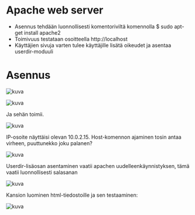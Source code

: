 # Apache web server

- Asennus tehdään luonnollisesti komentoriviltä komennolla $ sudo apt-get install apache2
- Toimivuus testataan osoitteella http://localhost
- Käyttäjien sivuja varten tulee käyttäjille lisätä oikeudet ja asentaa userdir-moduuli

# Asennus

![kuva](https://github.com/HurpaDurp/Linux/assets/143202749/bdc6be20-41ab-4658-a196-4219cbc45346)

![kuva](https://github.com/HurpaDurp/Linux/assets/143202749/4b5a34ad-6cee-47f7-97af-fed39909f992)

Ja sehän toimii.

![kuva](https://github.com/HurpaDurp/Linux/assets/143202749/b517fad0-8b9f-4ee4-a00b-6cae90e800dd)

IP-osoite näyttäisi olevan 10.0.2.15. Host-komennon ajaminen tosin antaa virheen, puuttunekko joku palanen?

![kuva](https://github.com/HurpaDurp/Linux/assets/143202749/1617d0a6-bc2d-4908-a424-8b98073065b1)

Userdir-lisäosan asentaminen vaatii apachen uudelleenkäynnistyksen, tämä vaatii luonnollisesti salasanan

![kuva](https://github.com/HurpaDurp/Linux/assets/143202749/838e780b-1b12-48de-85df-2c81942e141b)

Kansion luominen html-tiedostoille ja sen testaaminen:

![kuva](https://github.com/HurpaDurp/Linux/assets/143202749/d5cdc996-8d8a-4325-9c3c-e0abaf7ae2d3)











